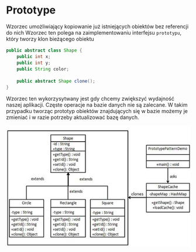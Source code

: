 <h1>
    Prototype
</h1>

<p>
    Wzorzec umożliwiający kopiowanie już istniejących obiektów bez referencji do nich
    Wzorzec ten polega na zaimplementowaniu interfejsu <code>prototypu</code>, który tworzy klon bieżącego obiektu
</p>

```java
public abstract class Shape {
    public int x;
    public int y;
    public String color;

    public abstract Shape clone();
}
```

<p>
    Wzorzec ten wykorzysytwany jest gdy chcemy zwiększyć wydajność naszej aplikacji. Częste operacje na bazie danych 
nie są zalecane. W takim przypadku tworząc prototyp obiektów znajdujących się w bazie możemy je zmieniać i w razie 
potrzeby aktualizować bazę danych. 
</p>

<img src="img/prototype_pattern_uml_diagram.jpg">